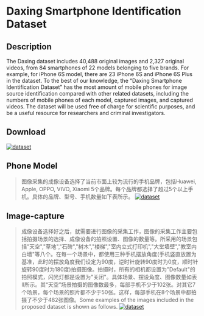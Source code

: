 # Daxing Smartphone Identification Dataset

## Description
The Daxing dataset includes 40,488 original images and 2,327 original videos, from 84 smartphones of 22 models belonging to five brands. For example, for iPhone 6S model, there are 23 iPhone 6S and iPhone 6S Plus in the dataset. To the best of our knowledge, the “Daxing Smartphone Identification Dataset” has the most amount of mobile phones for image source identification compared with other related datasets, including the numbers of mobile phones of each model, captured images, and captured videos. The dataset will be used free of charge for scientific purposes, and be a useful resource for researchers and criminal investigators.

## Download
[![dataset](https://github.com/xyhcn/Daxing/blob/master/imgFile/download.jpg)](http://www.ppsuc.edu.cn)

## Phone Model
>图像采集的成像设备选择了当前市面上较为流行的手机品牌，包括Huawei, Apple, OPPO, VIVO, Xiaomi 5个品牌。每个品牌都选择了超过5个以上手机。具体的品牌、型号、手机数量如下表所示。
[![dataset](https://github.com/xyhcn/Daxing/blob/master/imgFile/phone.jpg)](http://www.ppsuc.edu.cn)

## Image-capture
>成像设备选择好之后，就需要进行图像的采集工作，图像的采集工作主要包括拍摄场景的选择、成像设备的拍照设置、图像的数量等。所采用的场景包括"天空","草地","石碑","树木","楼梯","室内立式打印机","大堂墙壁","教室内白墙"等八个。在每一个场景中，都使用三种手机摆放角度(手机竖直放置为基准，此时的摆放角度我们设定为90度，逆时针旋转90度时为0度，顺时针旋转90度时为180度)拍摄图像。拍摄时，所有的相机都设置为"Default"的拍照模式，闪光灯都是设置为"关闭"。具体场景、摆设角度、图像数量如表II所示。其“天空”场景拍摄的图像数最多，每部手机不少于102张。对其它7个场景，每个场景的照片都不少于50张。这样，每部手机在8个场景中都拍摄了不少于482张图像。Some examples of the images included in the proposed dataset is shown as follows.
[![dataset](https://github.com/xyhcn/Daxing/blob/master/imgFile/example.jpg)](http://www.ppsuc.edu.cn)

